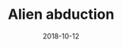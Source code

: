 ---
layout: work
title: Alien abduction
client:
displayDate: 12 oktober 2018
date: 2018-10-12
intro: Een ufo ontvoert een schaap in deze CSS animatie
url: https://codepen.io/joseewouters/pen/bmrepo
---